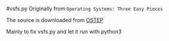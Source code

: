 #vsfs.py
Originally from `Operating Systems: Three Easy Pieces`

The source is downloaded from [OSTEP](https://pages.cs.wisc.edu/~remzi/OSTEP/Homework/homework.html)

Mainly to fix vsfs.py and let it run with python3

